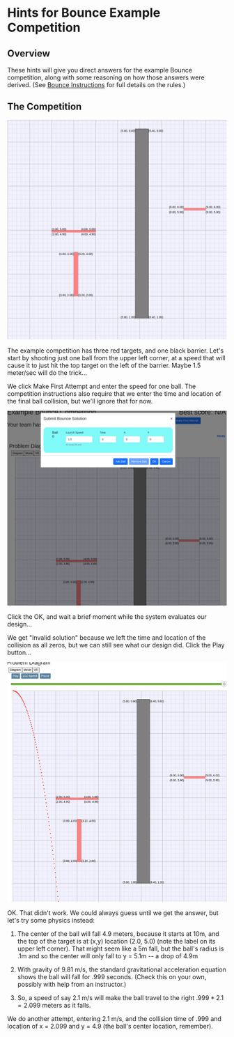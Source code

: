 <link rel="stylesheet" type="text/css" media="all" 
 href="../../../../CmpDocs.css" />

# Hints for Bounce Example Competition

## Overview
These hints will give you direct answers for the example Bounce competition, along with
some reasoning on how those answers were derived. (See 
[Bounce Instructions](../../Instructions.html) for full details on the rules.)

## The Competition

![Problem Diagram](ProblemDiagram.png)

The example competition has three red targets, and one black barrier.  Let's
start by shooting just one ball from the upper left corner, at a speed that will
cause it to just hit the top target on the left of the barrier.  Maybe 1.5 
meter/sec will do the trick...

We click Make First Attempt and enter the speed for one ball.  The competition
instructions also require that we enter the time and location of the final ball
collision, but we'll ignore that for now.

![First Try](FirstTry.png)

Click the OK, and wait a brief moment while the system evaluates our design...

We get "Invalid solution" because we left the time and location of the collision
as all zeros, but we can still see what our design did.  Click the Play button...

![First Try](FirstTryResults.png)

OK.  That didn't work.  We could always guess until we get the answer, but let's
try some physics instead:

1. The center of the ball will fall 4.9 meters, because it starts at 10m, and
the top of the target is at (x,y) location (2.0, 5.0) (note the label on its upper
left corner).  That might seem like a 5m fall, but the ball's radius is .1m
and so the center will only fall to y = 5.1m -- a drop of 4.9m

2. With gravity of 9.81 m/s, the standard gravitational acceleration equation
shows the ball will fall for .999 seconds.  (Check this on your own, possibly
with help from an instructor.)

3. So, a speed of say 2.1 m/s will make the ball travel to the right 
$.999 * 2.1 = 2.099$ meters as it falls.  

We do another attempt, entering 2.1 m/s, and the collision time of .999 and 
location of x = 2.099 and y = 4.9 (the ball's center location, remember).